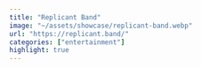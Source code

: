 ```yaml
---
title: "Replicant Band"
image: "~/assets/showcase/replicant-band.webp"
url: "https://replicant.band/"
categories: ["entertainment"]
highlight: true
---
```

